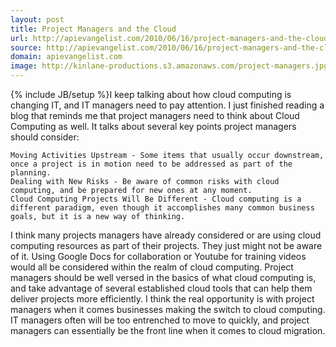 ```yaml
---
layout: post
title: Project Managers and the Cloud
url: http://apievangelist.com/2010/06/16/project-managers-and-the-cloud/
source: http://apievangelist.com/2010/06/16/project-managers-and-the-cloud/
domain: apievangelist.com
image: http://kinlane-productions.s3.amazonaws.com/project-managers.jpg
---
```

{% include JB/setup %}I keep talking about how cloud computing is changing IT, and IT managers need to pay attention. I just finished reading a blog that reminds me that project managers need to think about Cloud Computing as well.
It talks about several key points project managers should consider:

	Moving Activities Upstream - Some items that usually occur downstream, once a project is in motion need to be addressed as part of the planning.
	Dealing with New Risks - Be aware of common risks with cloud computing, and be prepared for new ones at any moment.
	Cloud Computing Projects Will Be Different - Cloud computing is a different paradigm, even though it accomplishes many common business goals, but it is a new way of thinking.

I think many projects managers have already considered or are using cloud computing resources as part of their projects. They just might not be aware of it. Using Google Docs for collaboration or Youtube for training videos would all be considered within the realm of cloud computing.
Project managers should be well versed in the basics of what cloud computing is, and take advantage of several established cloud tools that can help them deliver projects more efficiently. I think the real opportunity is with project managers when it comes businesses making the switch to cloud computing. IT managers often will be too entrenched to move to quickly, and project managers can essentially be the front line when it comes to cloud migration.
